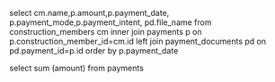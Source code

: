 

select cm.name,p.amount,p.payment_date, p.payment_mode,p.payment_intent, pd.file_name from construction_members cm inner join payments p on p.construction_member_id=cm.id 
left join payment_documents pd on pd.payment_id=p.id order by p.payment_date

select sum (amount) from payments